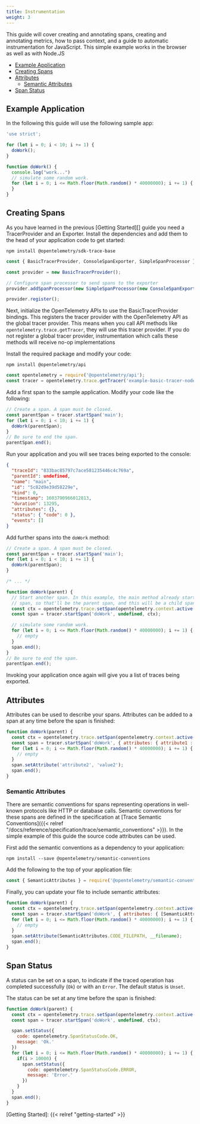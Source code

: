 ```yaml
---
title: Instrumentation
weight: 3
---
```


This guide will cover creating and annotating spans, creating and annotating metrics, how to pass context, and a guide to automatic instrumentation for JavaScript. This simple example works in the browser as well as with Node.JS

- [Example Application](#example-application)
- [Creating Spans](#creating-spans)
- [Attributes](#attributes)
  - [Semantic Attributes](#semantic-attributes)
- [Span Status](#span-status)

## Example Application

In the following this guide will use the following sample app:

```javascript
'use strict';

for (let i = 0; i < 10; i += 1) {
  doWork();
}

function doWork() {
  console.log("work...")
  // simulate some random work.
  for (let i = 0; i <= Math.floor(Math.random() * 40000000); i += 1) {
  }
}
```

## Creating Spans

As you have learned in the previous [Getting Started][] guide you need a
TracerProvider and an Exporter. Install the dependencies and add them to the head of
your application code to get started:

```shell
npm install @opentelemetry/sdk-trace-base
```

```javascript
const { BasicTracerProvider, ConsoleSpanExporter, SimpleSpanProcessor } = require('@opentelemetry/sdk-trace-base');

const provider = new BasicTracerProvider();

// Configure span processor to send spans to the exporter
provider.addSpanProcessor(new SimpleSpanProcessor(new ConsoleSpanExporter()));

provider.register();
```

Next, initialize the OpenTelemetry APIs to use the BasicTracerProvider bindings.
This registers the tracer provider with the OpenTelemetry API as the global tracer provider.
This means when you call API methods like `opentelemetry.trace.getTracer`, they will use this tracer provider.
If you do not register a global tracer provider, instrumentation which calls these methods will receive no-op implementations

Install the required package and modify your code:

```shell
npm install @opentelemetry/api
```

```javascript
const opentelemetry = require('@opentelemetry/api');
const tracer = opentelemetry.trace.getTracer('example-basic-tracer-node');
```

Add a first span to the sample application. Modify your code like the following:

```javascript
// Create a span. A span must be closed.
const parentSpan = tracer.startSpan('main');
for (let i = 0; i < 10; i += 1) {
  doWork(parentSpan);
}
// Be sure to end the span.
parentSpan.end();
```

Run your application and you will see traces being exported to the console:

```json
{
  "traceId": "833bac85797c7ace581235446c4c769a",
  "parentId": undefined,
  "name": "main",
  "id": "5c82d9e39d58229e",
  "kind": 0,
  "timestamp": 1603790966012813,
  "duration": 13295,
  "attributes": {},
  "status": { "code": 0 },
  "events": []
}
```

Add further spans into the `doWork` method:

```javascript
// Create a span. A span must be closed.
const parentSpan = tracer.startSpan('main');
for (let i = 0; i < 10; i += 1) {
  doWork(parentSpan);
}

/* ... */

function doWork(parent) {
  // Start another span. In this example, the main method already started a
  // span, so that'll be the parent span, and this will be a child span.
  const ctx = opentelemetry.trace.setSpan(opentelemetry.context.active(), parent);
  const span = tracer.startSpan('doWork', undefined, ctx);

  // simulate some random work.
  for (let i = 0; i <= Math.floor(Math.random() * 40000000); i += 1) {
    // empty
  }
  span.end();
}
// Be sure to end the span.
parentSpan.end();
```

Invoking your application once again will give you a list of traces being exported.

## Attributes

Attributes can be used to describe your spans. Attributes can be added to a span at any time before the span is finished:

```javascript
function doWork(parent) {
  const ctx = opentelemetry.trace.setSpan(opentelemetry.context.active(), parent);
  const span = tracer.startSpan('doWork', { attributes: { attribute1 : 'value1' } }, ctx);
  for (let i = 0; i <= Math.floor(Math.random() * 40000000); i += 1) {
    // empty
  }
  span.setAttribute('attribute2', 'value2');
  span.end();
}
```

### Semantic Attributes

There are semantic conventions for spans representing operations in well-known protocols like HTTP or database calls. Semantic conventions for these spans are defined in the specification at [Trace Semantic Conventions]({{< relref "/docs/reference/specification/trace/semantic_conventions" >}}). In the simple example of this guide the source code attributes can be used.

First add the semantic conventions as a dependency to your application:

```shell
npm install --save @opentelemetry/semantic-conventions
```

Add the following to the top of your application file:

```javascript
const { SemanticAttributes } = require('@opentelemetry/semantic-conventions');
```

Finally, you can update your file to include semantic attributes:

```javascript
function doWork(parent) {
  const ctx = opentelemetry.trace.setSpan(opentelemetry.context.active(), parent);
  const span = tracer.startSpan('doWork', { attributes: { [SemanticAttributes.CODE_FUNCTION] : 'doWork' } }, ctx);
  for (let i = 0; i <= Math.floor(Math.random() * 40000000); i += 1) {
    // empty
  }
  span.setAttribute(SemanticAttributes.CODE_FILEPATH, __filename);
  span.end();
}
```

## Span Status

A status can be set on a span, to indicate if the traced operation has completed successfully (`Ok`) or with an `Error`. The default status is `Unset`.

The status can be set at any time before the span is finished:

```javascript
function doWork(parent) {
  const ctx = opentelemetry.trace.setSpan(opentelemetry.context.active(), parent);
  const span = tracer.startSpan('doWork', undefined, ctx);

  span.setStatus({
    code: opentelemetry.SpanStatusCode.OK,
    message: 'Ok.'
  })
  for (let i = 0; i <= Math.floor(Math.random() * 40000000); i += 1) {
    if(i > 10000) {
      span.setStatus({
        code: opentelemetry.SpanStatusCode.ERROR,
        message: 'Error.'
      })
    }
  }
  span.end();
}
```

[Getting Started]: {{< relref "getting-started" >}}
